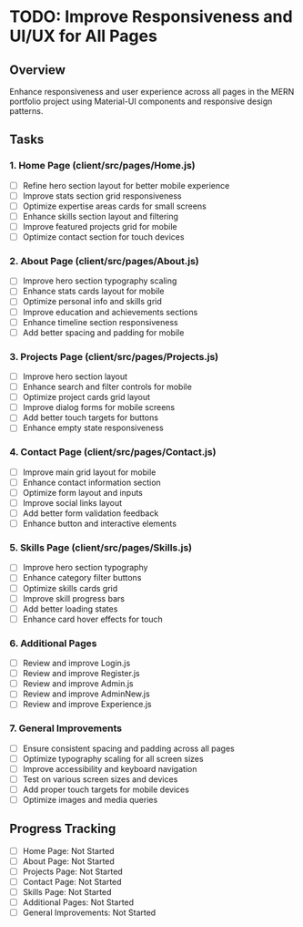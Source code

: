 # TODO: Improve Responsiveness and UI/UX for All Pages

## Overview
Enhance responsiveness and user experience across all pages in the MERN portfolio project using Material-UI components and responsive design patterns.

## Tasks

### 1. Home Page (client/src/pages/Home.js)
- [ ] Refine hero section layout for better mobile experience
- [ ] Improve stats section grid responsiveness
- [ ] Optimize expertise areas cards for small screens
- [ ] Enhance skills section layout and filtering
- [ ] Improve featured projects grid for mobile
- [ ] Optimize contact section for touch devices

### 2. About Page (client/src/pages/About.js)
- [ ] Improve hero section typography scaling
- [ ] Enhance stats cards layout for mobile
- [ ] Optimize personal info and skills grid
- [ ] Improve education and achievements sections
- [ ] Enhance timeline section responsiveness
- [ ] Add better spacing and padding for mobile

### 3. Projects Page (client/src/pages/Projects.js)
- [ ] Improve hero section layout
- [ ] Enhance search and filter controls for mobile
- [ ] Optimize project cards grid layout
- [ ] Improve dialog forms for mobile screens
- [ ] Add better touch targets for buttons
- [ ] Enhance empty state responsiveness

### 4. Contact Page (client/src/pages/Contact.js)
- [ ] Improve main grid layout for mobile
- [ ] Enhance contact information section
- [ ] Optimize form layout and inputs
- [ ] Improve social links layout
- [ ] Add better form validation feedback
- [ ] Enhance button and interactive elements

### 5. Skills Page (client/src/pages/Skills.js)
- [ ] Improve hero section typography
- [ ] Enhance category filter buttons
- [ ] Optimize skills cards grid
- [ ] Improve skill progress bars
- [ ] Add better loading states
- [ ] Enhance card hover effects for touch

### 6. Additional Pages
- [ ] Review and improve Login.js
- [ ] Review and improve Register.js
- [ ] Review and improve Admin.js
- [ ] Review and improve AdminNew.js
- [ ] Review and improve Experience.js

### 7. General Improvements
- [ ] Ensure consistent spacing and padding across all pages
- [ ] Optimize typography scaling for all screen sizes
- [ ] Improve accessibility and keyboard navigation
- [ ] Test on various screen sizes and devices
- [ ] Add proper touch targets for mobile devices
- [ ] Optimize images and media queries

## Progress Tracking
- [ ] Home Page: Not Started
- [ ] About Page: Not Started
- [ ] Projects Page: Not Started
- [ ] Contact Page: Not Started
- [ ] Skills Page: Not Started
- [ ] Additional Pages: Not Started
- [ ] General Improvements: Not Started
